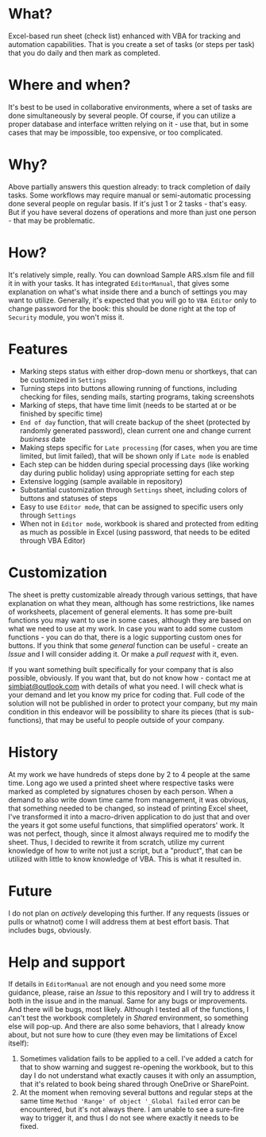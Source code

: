 # What?
Excel-based run sheet (check list) enhanced with VBA for tracking and automation capabilities. That is you create a set of tasks (or steps per task) that you do daily and then mark as completed.

# Where and when?
It's best to be used in collaborative environments, where a set of tasks are done simultaneously by several people. Of course, if you can utilize a proper database and interface written relying on it - use that, but in some cases that may be impossible, too expensive, or too complicated.

# Why?
Above partially answers this question already: to track completion of daily tasks. Some workflows may require manual or semi-automatic processing done several people on regular basis. If it's just 1 or 2 tasks - that's easy. But if you have several dozens of operations and more than just one person - that may be problematic.

# How?
It's relatively simple, really. You can download Sample ARS.xlsm file and fill it in with your tasks. It has integrated `EditorManual`, that gives some explanation on what's what inside there and a bunch of settings you may want to utilize. Generally, it's expected that you will go to `VBA Editor` only to change password for the book: this should be done right at the top of `Security` module, you won't miss it.

# Features
* Marking steps status with either drop-down menu or shortkeys, that can be customized in `Settings`
* Turning steps into buttons allowing running of functions, including checking for files, sending mails, starting programs, taking screenshots
* Marking of steps, that have time limit (needs to be started at or be finished by specific time)
* `End of day` function, that will create backup of the sheet (protected by randomly generated password), clean current one and change current _business_ date
* Making steps specific for `Late processing` (for cases, when you are time limited, but limit failed), that will be shown only if `Late mode` is enabled
* Each step can be hidden during special processing days (like working day during public holiday) using appropriate setting for each step
* Extensive logging (sample available in repository)
* Substantial customization through `Settings` sheet, including colors of buttons and statuses of steps
* Easy to use `Editor mode`, that can be assigned to specific users only through `Settings`
* When not in `Editor mode`, workbook is shared and protected from editing as much as possible in Excel (using password, that needs to be edited through VBA Editor)

# Customization
The sheet is pretty customizable already through various settings, that have explanation on what they mean, although has some restrictions, like names of worksheets, placement of general elements. It has some pre-built functions you may want to use in some cases, although they are based on what we need to use at my work. In case you want to add some custom functions - you can do that, there is a logic supporting custom ones for buttons. If you think that some _general_ function can be useful - create an _Issue_ and I will consider adding it. Or make a _pull request_ with it, even.

If you want something built specifically for your company that is also possible, obviously. If you want that, but do not know how - contact me at simbiat@outlook.com with details of what you need. I will check what is your demand and let you know my price for coding that. Full code of the solution will not be published in order to protect your company, but my main condition in this endeavor will be possibility to share its pieces (that is sub-functions), that may be useful to people outside of your company.

# History
At my work we have hundreds of steps done by 2 to 4 people at the same time. Long ago we used a printed sheet where respective tasks were marked as completed by signatures chosen by each person. When a demand to also write down time came from management, it was obvious, that something needed to be changed, so instead of printing Excel sheet, I've transformed it into a macro-driven application to do just that and over the years it got some useful functions, that simplified operators' work. It was not perfect, though, since it almost always required me to modify the sheet. Thus, I decided to rewrite it from scratch, utilize my current knowledge of how to write not just a script, but a "product", that can be utilized with little to know knowledge of VBA. This is what it resulted in.

# Future
I do not plan on _actively_ developing this further. If any requests (issues or pulls or whatnot) come I will address them at best effort basis. That includes bugs, obviously.

# Help and support
If details in `EditorManual` are not enough and you need some more guidance, please, raise an _Issue_ to this repository and I will try to address it both in the issue and in the manual. Same for any bugs or improvements.
And there will be bugs, most likely. Although I tested all of the functions, I can't test the workbook completely in _Shared_ environment, so something else will pop-up. And there are also some behaviors, that I already know about, but not sure how to cure (they even may be limitations of Excel itself):
1. Sometimes validation fails to be applied to a cell. I've added a catch for that to show warning and suggest re-opening the workbook, but to this day I do not understand what exactly causes it with only an assumption, that it's related to book being shared through OneDrive or SharePoint.
2. At the moment when removing several buttons and regular steps at the same time `Method 'Range' of object '_Global failed` error can be encountered, but it's not always there. I am unable to see a sure-fire way to trigger it, and thus I do not see where exactly it needs to be fixed.
